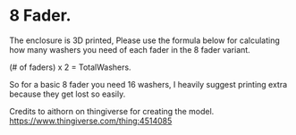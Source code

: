 # 8 Fader.

The enclosure is 3D printed, Please use the formula below for calculating how many washers you need of each fader in the 8 fader variant.

(# of faders) x 2 = TotalWashers.

So for a basic 8 fader you need 16 washers, I heavily suggest printing extra because they get lost so easily.

Credits to aithorn on thingiverse for creating the model. https://www.thingiverse.com/thing:4514085